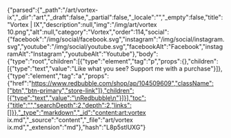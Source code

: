 {"parsed":{"_path":"/art/vortex-ix","_dir":"art","_draft":false,"_partial":false,"_locale":"","_empty":false,"title":"Vortex | IX","description":null,"img":"/img/art/vortex 10.png","alt":null,"category":"Vortex","order":114,"social":{"facebook":"/img/social/facebook.svg","instagram":"/img/social/instagram.svg","youtube":"/img/social/youtube.svg","facebookAlt":"Facebook","instagramAlt":"Instagram","youtubeAlt":"Youtube"},"body":{"type":"root","children":[{"type":"element","tag":"p","props":{},"children":[{"type":"text","value":"Like what you see? Support me with a purchase"}]},{"type":"element","tag":"a","props":{"href":"https://www.redbubble.com/shop/ap/104509609","className":["btn","btn-primary","store-link"]},"children":[{"type":"text","value":"\nRedbubble\n"}]}],"toc":{"title":"","searchDepth":2,"depth":2,"links":[]}},"_type":"markdown","_id":"content:art:vortex ix.md","_source":"content","_file":"art/vortex ix.md","_extension":"md"},"hash":"L8p5stlUXG"}